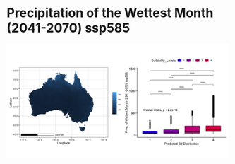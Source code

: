 # Precipitation of the Wettest Month (2041-2070) ssp585
![image info](../../Analysis_Plots/Full_Extent_OnlyEnvs/Prec_of_Wettest_Month_4170_585.png)